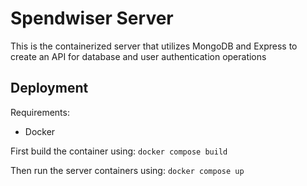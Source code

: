 # Spendwiser Server

This is the containerized server that utilizes MongoDB and Express to create an API for database and user authentication operations

## Deployment

Requirements:
- Docker

First build the container using: `docker compose build`

Then run the server containers using: `docker compose up`
